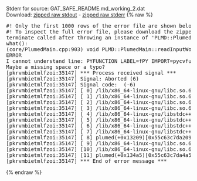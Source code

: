 Stderr for source:  GAT_SAFE_README.md_working_2.dat   
Download: [zipped raw stdout](GAT_SAFE_README.md_working_2.dat.plumed.stdout.txt.zip) - [zipped raw stderr](GAT_SAFE_README.md_working_2.dat.plumed.stderr.txt.zip) 
{% raw %}
<pre>
#! Only the first 1000 rows of the error file are shown below
#! To inspect the full error file, please download the zipped raw stderr file above
terminate called after throwing an instance of 'PLMD::Plumed::ExceptionError'
what():
(core/PlumedMain.cpp:903) void PLMD::PlumedMain::readInputWords(const std::vector<std::__cxx11::basic_string<char> >&)
ERROR
I cannot understand line: PYFUNCTION LABEL=fPY IMPORT=pycvfunc CALCULATE=plumedCalculate ARG=d1,d2
Maybe a missing space or a typo?
[pkrvmbietmlfzoi:35147] *** Process received signal ***
[pkrvmbietmlfzoi:35147] Signal: Aborted (6)
[pkrvmbietmlfzoi:35147] Signal code:  (-6)
[pkrvmbietmlfzoi:35147] [ 0] /lib/x86_64-linux-gnu/libc.so.6(+0x45330)[0x7f5c1e245330]
[pkrvmbietmlfzoi:35147] [ 1] /lib/x86_64-linux-gnu/libc.so.6(pthread_kill+0x11c)[0x7f5c1e29eb2c]
[pkrvmbietmlfzoi:35147] [ 2] /lib/x86_64-linux-gnu/libc.so.6(gsignal+0x1e)[0x7f5c1e24527e]
[pkrvmbietmlfzoi:35147] [ 3] /lib/x86_64-linux-gnu/libc.so.6(abort+0xdf)[0x7f5c1e2288ff]
[pkrvmbietmlfzoi:35147] [ 4] /lib/x86_64-linux-gnu/libstdc++.so.6(+0xa5ff5)[0x7f5c1e6a5ff5]
[pkrvmbietmlfzoi:35147] [ 5] /lib/x86_64-linux-gnu/libstdc++.so.6(+0xbb0da)[0x7f5c1e6bb0da]
[pkrvmbietmlfzoi:35147] [ 6] /lib/x86_64-linux-gnu/libstdc++.so.6(_ZSt10unexpectedv+0x0)[0x7f5c1e6a5a55]
[pkrvmbietmlfzoi:35147] [ 7] /lib/x86_64-linux-gnu/libstdc++.so.6(+0xa5a6f)[0x7f5c1e6a5a6f]
[pkrvmbietmlfzoi:35147] [ 8] plumed(+0x13209)[0x55c63c7da209]
[pkrvmbietmlfzoi:35147] [ 9] /lib/x86_64-linux-gnu/libc.so.6(+0x2a1ca)[0x7f5c1e22a1ca]
[pkrvmbietmlfzoi:35147] [10] /lib/x86_64-linux-gnu/libc.so.6(__libc_start_main+0x8b)[0x7f5c1e22a28b]
[pkrvmbietmlfzoi:35147] [11] plumed(+0x134a5)[0x55c63c7da4a5]
[pkrvmbietmlfzoi:35147] *** End of error message ***
</pre>
{% endraw %}
